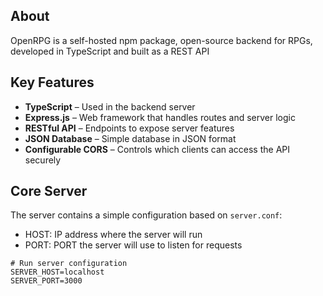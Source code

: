 ## About
OpenRPG is a self-hosted npm package, open-source backend for RPGs, developed in TypeScript and built as a REST API

## Key Features
- **TypeScript** – Used in the backend server
- **Express.js** – Web framework that handles routes and server logic
- **RESTful API** – Endpoints to expose server features
- **JSON Database** – Simple database in JSON format
- **Configurable CORS** – Controls which clients can access the API securely

## Core Server
The server contains a simple configuration based on `server.conf`:
- HOST: IP address where the server will run
- PORT: PORT the server will use to listen for requests
```
# Run server configuration
SERVER_HOST=localhost
SERVER_PORT=3000
```